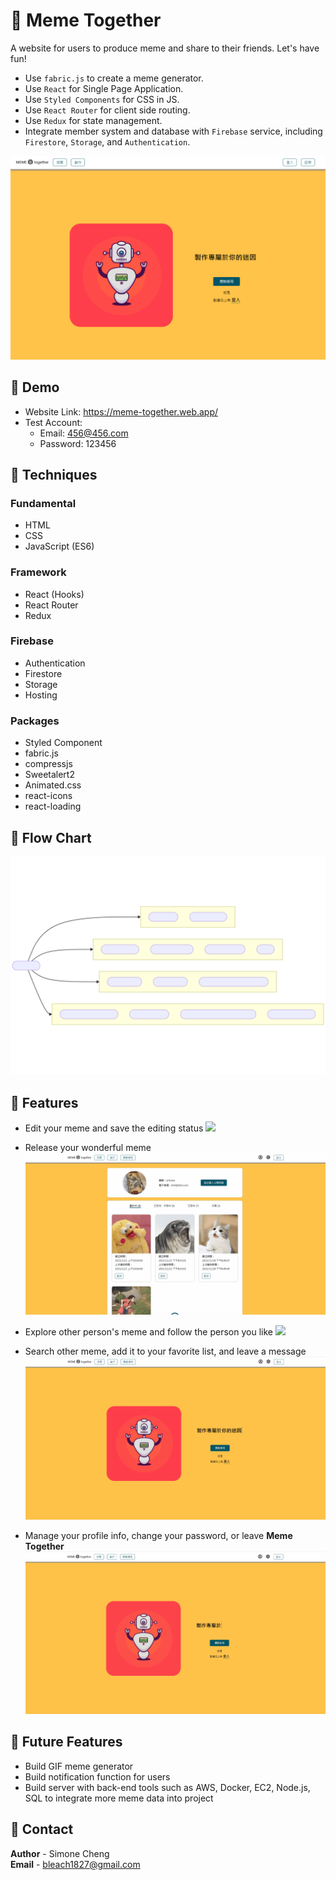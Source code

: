 # 🐳 Meme Together
A website for users to produce meme and share to their friends. Let's have fun!
- Use `fabric.js` to create a meme generator.
- Use `React` for Single Page Application.
- Use `Styled Components` for CSS in JS.
- Use `React Router` for client side routing.
- Use `Redux` for state management.
- Integrate member system and database with `Firebase` service, including `Firestore`, `Storage`, and `Authentication`.

![](./ReadmeImage/landingpage.png)

## 🦀 Demo
- Website Link: https://meme-together.web.app/
- Test Account:
    - Email: 456@456.com
    - Password: 123456

## 🦀 Techniques
### Fundamental
- HTML
- CSS
- JavaScript (ES6)

### Framework
- React (Hooks)
- React Router
- Redux

### Firebase
- Authentication
- Firestore
- Storage
- Hosting

### Packages
- Styled Component
- fabric.js
- compressjs
- Sweetalert2
- Animated.css
- react-icons
- react-loading

## 🦀 Flow Chart
![](./ReadmeImage/mermaid-flowchart.svg)

## 🦀 Features
- Edit your meme and save the editing status
![](./ReadmeImage/feature1.gif)

- Release your wonderful meme
![](./ReadmeImage/feature2.gif)

- Explore other person's meme and follow the person you like
![](./ReadmeImage/feature3.gif)

- Search other meme, add it to your favorite list, and leave a message
![](./ReadmeImage/feature4.gif)

- Manage your profile info, change your password, or leave **Meme Together**
![](./ReadmeImage/feature5.gif)

## 🦀 Future Features
- Build GIF meme generator
- Build notification function for users
- Build server with back-end tools such as AWS, Docker, EC2, Node.js, SQL to integrate more meme data into project

## 🦀 Contact
**Author** - Simone Cheng  
**Email** - bleach1827@gmail.com